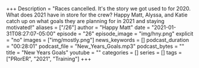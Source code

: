 +++
Description = "Races cancelled. It's the story we got used to for 2020. What does 2021 have in store for the crew? Happy Matt, Alyssa, and Katie catch up on what goals they are planning for in 2021 and staying motivated!"
aliases = ["/26"]
author = "Happy Matt"
date = "2021-01-31T08:27:07-05:00"
episode = "26"
episode_image = "img/hny.png"
explicit = "no"
images = ["img/mostly.png"]
news_keywords = []
podcast_duration = "00:28:01"
podcast_file = "New_Years_Goals.mp3"
podcast_bytes = ""
title = "New Years Goals"
youtube = ""
categories = []
series = []
tags = ["PRorER", "2021", "Training"]
+++
